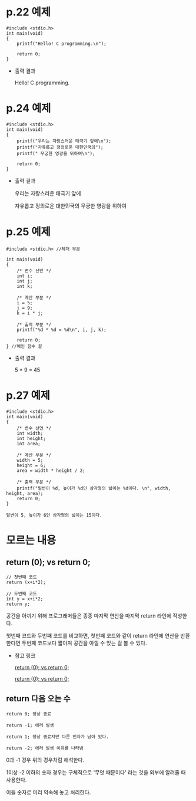 # p.22 예제

```
#include <stdio.h>
int main(void)
{
	printf("Hello! C programming.\n");

	return 0;
}
```

- 출력 결과
  
  Hello! C programming.
  

# p.24 예제

```
#include <stdio.h>
int main(void)
{
	printf("우리는 자랑스러운 태극기 앞에\n");
	printf("자유롭고 정의로운 대한민국의");
	printf(" 무궁한 영광을 위하여\n");

	return 0;
}
```

- 출력 결과

  우리는 자랑스러운 태극기 앞에
  
  자유롭고 정의로운 대한민국의 무궁한 영광을 위하여

# p.25 예제

```
#include <stdio.h> //헤더 부분

int main(void)
{
	/* 변수 선언 */
	int i; 
	int j;
	int k;

	/* 계산 부분 */
	i = 5;
	j = 9;
	k = i * j;

	/* 출력 부분 */
	printf("%d * %d = %d\n", i, j, k);

	return 0;
} //메인 함수 끝
```

- 출력 결과

  5 * 9 = 45

# p.27 예제

```
#include <stdio.h>
int main(void)
{
	/* 변수 선언 */
	int width;
	int height;
	int area;

	/* 계산 부분 */
	width = 5;
	height = 6;
	area = width * height / 2;

	/* 출력 부분 */
	printf("밑변이 %d, 높이가 %d인 삼각형의 넓이는 %d이다. \n", width, height, area);
	return 0;
}
```

```
밑변이 5, 높이가 6인 삼각형의 넓이는 15이다.
```

# 모르는 내용

## return (0); vs return 0;

```
// 첫번째 코드
return (x+i*2);
```

```
// 두번째 코드
int y = x+i*2;
return y;
```

공간을 아끼기 위해 프로그래머들은 종종 마지막 연산을 마지막 return 라인에 작성한다.
  
첫번째 코드와 두번째 코드를 비교하면, 첫번째 코드와 같이 return 라인에 연산을 반환한다면
두번째 코드보다 짧아져 공간을 아낄 수 있는 걸 볼 수 있다.  

* 참고 링크
  
  [return (0); vs return 0;](https://cs50.stackexchange.com/questions/14204/difference-between-return-0-and-return-0)
  
  [return (0); vs return 0;](https://stackoverflow.com/questions/161879/parenthesis-surrounding-return-values-in-c/161899#161899)

## return 다음 오는 수

```
return 0; 정상 종료

return -1; 에러 발생

return 1; 정상 종료지만 다른 인자가 남아 있다.

return -2; 에러 발생 이유를 나타냄
```

0과 -1 경우 위의 경우처럼 해석한다.

1이상 -2 이하의 숫자 경우는 구체적으로 '무엇 때문이다' 라는 것을 외부에 알려줄 때 사용한다. 

이들 숫자로 미리 약속해 놓고 처리한다. 


